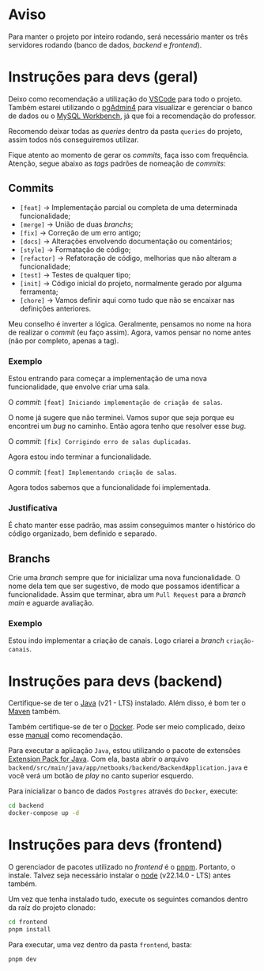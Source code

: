 # Aviso

Para manter o projeto por inteiro rodando, será necessário manter os três servidores rodando (banco de dados, _backend_ e _frontend_).

# Instruções para devs (geral)

Deixo como recomendação a utilização do [VSCode](https://code.visualstudio.com/) para todo o projeto. Também estarei utilizando o [pgAdmin4](https://www.pgadmin.org/download/) para visualizar e gerenciar o banco de dados ou o [MySQL Workbench](https://www.mysql.com/products/workbench/), já que foi a recomendação do professor.

Recomendo deixar todas as _queries_ dentro da pasta `queries` do projeto, assim todos nós conseguiremos utilizar.

Fique atento ao momento de gerar os _commits_, faça isso com frequência. Atenção, segue abaixo as _tags_ padrões de nomeação de _commits_:

## Commits
- `[feat]` -> Implementação parcial ou completa de uma determinada funcionalidade;
- `[merge]` -> União de duas _branchs_;
- `[fix]` -> Correção de um erro antigo;
- `[docs]` -> Alterações envolvendo documentação ou comentários;
- `[style]` -> Formatação de código;
- `[refactor]` -> Refatoração de código, melhorias que não alteram a funcionalidade;
- `[test]` -> Testes de qualquer tipo;
- `[init]` -> Código inicial do projeto, normalmente gerado por alguma ferramenta;
- `[chore]` -> Vamos definir aqui como tudo que não se encaixar nas definições anteriores.  

Meu conselho é inverter a lógica. Geralmente, pensamos no nome na hora de realizar o _commit_ (eu faço assim). Agora, vamos pensar no nome antes (não por completo, apenas a tag).

### Exemplo

Estou entrando para começar a implementação de uma nova funcionalidade, que envolve criar uma sala.

O _commit_: `[feat] Iniciando implementação de criação de salas`.

O nome já sugere que não terminei. Vamos supor que seja porque eu encontrei um _bug_ no caminho. Então agora tenho que resolver esse _bug_.

O _commit_: `[fix] Corrigindo erro de salas duplicadas`.

Agora estou indo terminar a funcionalidade.

O _commit_: `[feat] Implementando criação de salas`.

Agora todos sabemos que a funcionalidade foi implementada.

### Justificativa

É chato manter esse padrão, mas assim conseguimos manter o histórico do código organizado, bem definido e separado.

## Branchs

Crie uma _branch_ sempre que for inicializar uma nova funcionalidade. O nome dela tem que ser sugestivo, de modo que possamos identificar a funcionalidade. Assim que terminar, abra um `Pull Request` para a _branch main_ e aguarde avaliação.

### Exemplo

Estou indo implementar a criação de canais. Logo criarei a _branch_ `criação-canais`.

# Instruções para devs (backend)

Certifique-se de ter o [Java](https://www.oracle.com/br/java/technologies/downloads/) (v21 - LTS) instalado. Além disso, é bom ter o [Maven](https://maven.apache.org/install.html) também.

Também certifique-se de ter o [Docker](https://docs.docker.com/desktop/setup/install/windows-install/). Pode ser meio complicado, deixo esse [manual](https://efficient-sloth-d85.notion.site/Instalando-Docker-e-Docker-Compose-7953729d22554795b50033c4c19eae70) como recomendação.

Para executar a aplicação `Java`, estou utilizando o pacote de extensões [Extension Pack for Java](https://marketplace.visualstudio.com/items?itemName=vscjava.vscode-java-pack). Com ela, basta abrir o arquivo `backend/src/main/java/app/netbooks/backend/BackendApplication.java` e você verá um botão de _play_ no canto superior esquerdo.

Para inicializar o banco de dados `Postgres` através do `Docker`, execute:

```cmd
cd backend
docker-compose up -d
```

# Instruções para devs (frontend)

O gerenciador de pacotes utilizado no _frontend_ é o [pnpm](https://pnpm.io/pt/installation). Portanto, o instale. Talvez seja necessário instalar o [node](https://nodejs.org/pt) (v22.14.0 - LTS) antes também.

Um vez que tenha instalado tudo, execute os seguintes comandos dentro da raíz do projeto clonado:

```cmd
cd frontend
pnpm install
```

Para executar, uma vez dentro da pasta `frontend`, basta:

```cmd
pnpm dev
```